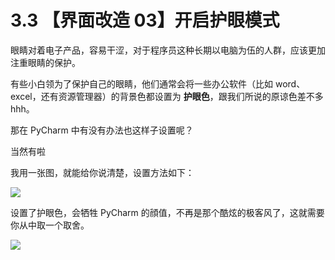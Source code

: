 # 3.3 【界面改造 03】开启护眼模式



眼睛对着电子产品，容易干涩，对于程序员这种长期以电脑为伍的人群，应该更加注重眼睛的保护。

有些小白领为了保护自己的眼睛，他们通常会将一些办公软件（比如 word、excel，还有资源管理器）的背景色都设置为 **护眼色**，跟我们所说的原谅色差不多 hhh。

那在 PyCharm 中有没有办法也这样子设置呢？

当然有啦

我用一张图，就能给你说清楚，设置方法如下：

![](http://image.iswbm.com/20190721143450.png)

设置了护眼色，会牺牲 PyCharm 的顔值，不再是那个酷炫的极客风了，这就需要你从中取一个取舍。



![](https://open.weixin.qq.com/qr/code?username=idealyard)